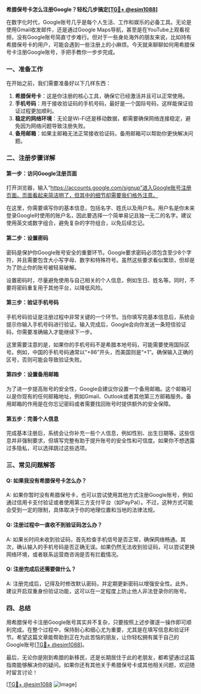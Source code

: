 **希腊保号卡怎么注册Google？轻松几步搞定[[TG💪+ @esim1088](https://t.me/s/esim1088)]**

在数字化时代，Google账号几乎是每个人生活、工作和娱乐的必备工具。无论是使用Gmail收发邮件，还是通过Google Maps导航，甚至是在YouTube上观看视频，没有Google账号简直寸步难行。但对于一些身处海外的朋友来说，比如持有希腊保号卡的用户，可能会遇到一些注册上的小麻烦。今天就来聊聊如何用希腊保号卡注册Google账号，手把手教你一步步完成。

### 一、准备工作

在开始之前，我们需要准备好以下几样东西：

1. **希腊保号卡**：这是你注册的核心工具，确保它已经激活并且可以正常使用。
2. **手机号码**：用于接收验证码的手机号码，最好是一个国际号码，这样能保证验证过程更加顺利。
3. **稳定的网络环境**：无论是Wi-Fi还是移动数据，都需要确保网络连接稳定，避免因为网络问题导致注册失败。
4. **备用邮箱**：如果主邮箱无法正常接收验证码，备用邮箱可以帮助你更快解决问题。

### 二、注册步骤详解

#### 第一步：访问Google注册页面

打开浏览器，输入“https://accounts.google.com/signup”进入Google账号注册页面。页面看起来简洁明了，但其中的细节却需要我们格外注意。

在这里，你需要填写你的基本信息，包括名字、姓氏以及用户名。用户名是你未来登录Google时使用的账户名，因此要选择一个简单易记且独一无二的名字。建议使用英文或数字组合，避免复杂的字符组合，以免后续忘记。

#### 第二步：设置密码

密码是保护你Google账号安全的重要环节。Google要求密码必须包含至少8个字符，并且需要包含大小写字母、数字和特殊符号。虽然这些要求看似繁琐，但却是为了防止你的账号被轻易破解。

设置密码时，尽量避免使用与自己相关的个人信息，例如生日、姓名等。同时，不要将密码重复用于其他平台，以降低风险。

#### 第三步：验证手机号码

手机号码验证是注册过程中非常关键的一个环节。当你填写完基本信息后，系统会提示你输入手机号码进行验证。输入完成后，Google会向你发送一条短信验证码，你需要准确输入才能继续下一步。

这里需要注意的是，如果你的手机号码不是希腊本地号码，可能需要使用国际区号。例如，中国的手机号码通常以“+86”开头，而美国则是“+1”。确保输入正确的区号，否则可能会导致验证失败。

#### 第四步：设置备用邮箱

为了进一步提高账号的安全性，Google会建议你设置一个备用邮箱。这个邮箱可以是你现有的任何邮箱地址，例如Gmail、Outlook或者其他第三方邮箱服务。备用邮箱的作用是在你忘记密码或者需要找回账号时提供额外的安全保障。

#### 第五步：完善个人信息

完成基本注册后，系统会让你补充一些个人信息，例如性别、出生日期等。这些信息并非强制要求，但填写完整有助于提升账号的安全性和可信度。如果你不想透露过多隐私，可以选择跳过这些选项。

### 三、常见问题解答

#### Q: 如果我没有希腊保号卡怎么办？

A: 如果你暂时没有希腊保号卡，也可以尝试使用其他方式注册Google账号，例如通过信用卡支付验证或者使用第三方支付平台（如PayPal）。不过，这种方式可能会受到一定的限制，具体取决于你的地理位置和当地的法律法规。

#### Q: 注册过程中一直收不到验证码怎么办？

A: 如果长时间未收到验证码，首先检查手机信号是否正常，确保网络畅通。其次，确认输入的手机号码是否正确无误。如果仍然无法收到验证码，可以尝试更换网络环境，或者联系运营商咨询是否有拦截情况。

#### Q: 注册完成后还需要做什么？

A: 注册完成后，记得及时修改默认密码，并定期更新密码以增强安全性。此外，建议开启双重身份验证功能，这可以在一定程度上防止他人非法登录你的账号。

### 四、总结

用希腊保号卡注册Google账号其实并不复杂，只要按照上述步骤逐一操作即可顺利完成。在整个过程中，保持耐心和细心尤为重要，尤其是在填写信息和验证环节。希望这篇文章能帮助到正在为此苦恼的朋友，让你轻松拥有属于自己的Google账号[[TG💪+ @esim1088](https://t.me/s/esim1088)]。

最后，无论你是刚到希腊的新移民，还是长期居住于此的老朋友，都希望通过这篇指南能够解决你的疑问。如果你还有其他关于希腊保号卡或其他相关问题，欢迎随时留言讨论！

[[TG💪+ @esim1088](https://t.me/s/esim1088) ![Image](https://i.postimg.cc/4NQfJmqS/Snipaste-2025-05-13-00-14-12.png)]